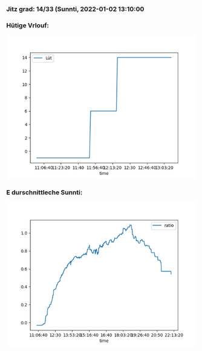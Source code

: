 ### Jitz grad: 14/33 (Sunnti, 2022-01-02 13:10:00

### Hütige Vrlouf:
![Graph](Today.png)

### E durschnittleche Sunnti:
![Graph](Sunnti.png)